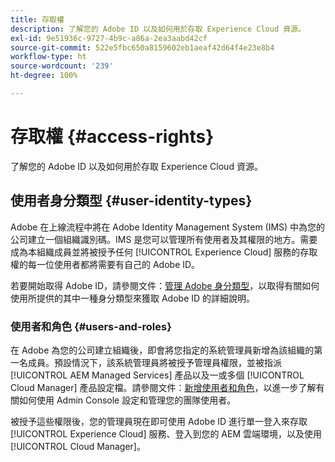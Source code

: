 ```yaml
---
title: 存取權
description: 了解您的 Adob​​e ID 以及如何用於存取 Experience Cloud 資源。
exl-id: 9e51936c-9727-4b9c-a86a-2ea3aabd42cf
source-git-commit: 522e5fbc650a8159602eb1aeaf42d64f4e23e8b4
workflow-type: ht
source-wordcount: '239'
ht-degree: 100%

---
```



# 存取權 {#access-rights}

了解您的 Adob&#x200B;&#x200B;e ID 以及如何用於存取 Experience Cloud 資源。

## 使用者身分類型 {#user-identity-types}

Adobe 在上線流程中將在 Adob&#x200B;&#x200B;e Identity Management System (IMS) 中為您的公司建立一個組織識別碼。IMS 是您可以管理所有使用者及其權限的地方。需要成為本組織成員並將被授予任何 [!UICONTROL Experience Cloud] 服務的存取權的每一位使用者都將需要有自己的 Adobe ID。

若要開始取得 Adobe ID，請參閱文件：[管理 Adobe 身分類型](https://helpx.adobe.com/tw/enterprise/using/identity.html)，以取得有關如何使用所提供的其中一種身分類型來獲取 Adobe ID 的詳細說明。

### 使用者和角色 {#users-and-roles}

在 Adobe 為您的公司建立組織後，即會將您指定的系統管理員新增為該組織的第一名成員。預設情況下，該系統管理員將被授予管理員權限，並被指派 [!UICONTROL AEM Managed Services] 產品以及一或多個 [!UICONTROL Cloud Manager] 產品設定檔。請參閱文件：[新增使用者和角色](/help/requirements/users-and-roles.md)，以進一步了解有關如何使用 Admin Console 設定和管理您的團隊使用者。

被授予這些權限後，您的管理員現在即可使用 Adob&#x200B;&#x200B;e ID 進行單一登入來存取 [!UICONTROL Experience Cloud] 服務、登入到您的 AEM 雲端環境，以及使用 [!UICONTROL Cloud Manager]。
